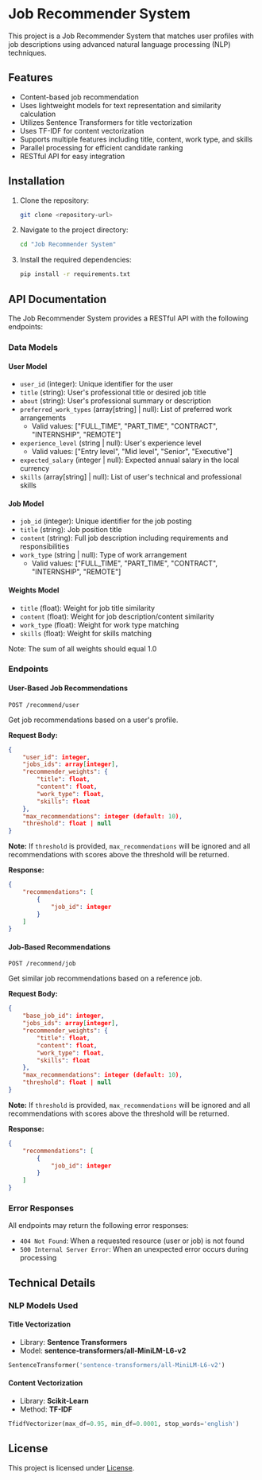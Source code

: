 # Job Recommender System

This project is a Job Recommender System that matches user profiles with job descriptions using advanced natural language processing (NLP) techniques.

## Features

- Content-based job recommendation
- Uses lightweight models for text representation and similarity calculation
- Utilizes Sentence Transformers for title vectorization
- Uses TF-IDF for content vectorization
- Supports multiple features including title, content, work type, and skills
- Parallel processing for efficient candidate ranking
- RESTful API for easy integration

## Installation

1. Clone the repository:
    ```sh
    git clone <repository-url>
    ```

2. Navigate to the project directory:
    ```sh
    cd "Job Recommender System"
    ```

3. Install the required dependencies:
    ```sh
    pip install -r requirements.txt
    ```

## API Documentation

The Job Recommender System provides a RESTful API with the following endpoints:

### Data Models

#### User Model
- `user_id` (integer): Unique identifier for the user
- `title` (string): User's professional title or desired job title
- `about` (string): User's professional summary or description
- `preferred_work_types` (array[string] | null): List of preferred work arrangements
  - Valid values: ["FULL_TIME", "PART_TIME", "CONTRACT", "INTERNSHIP", "REMOTE"]
- `experience_level` (string | null): User's experience level
  - Valid values: ["Entry level", "Mid level", "Senior", "Executive"]
- `expected_salary` (integer | null): Expected annual salary in the local currency
- `skills` (array[string] | null): List of user's technical and professional skills

#### Job Model
- `job_id` (integer): Unique identifier for the job posting
- `title` (string): Job position title
- `content` (string): Full job description including requirements and responsibilities
- `work_type` (string | null): Type of work arrangement
  - Valid values: ["FULL_TIME", "PART_TIME", "CONTRACT", "INTERNSHIP", "REMOTE"]

#### Weights Model
- `title` (float): Weight for job title similarity
- `content` (float): Weight for job description/content similarity
- `work_type` (float): Weight for work type matching
- `skills` (float): Weight for skills matching

Note: The sum of all weights should equal 1.0

### Endpoints

#### User-Based Job Recommendations
```http
POST /recommend/user
```
Get job recommendations based on a user's profile.

**Request Body:**
```json
{
    "user_id": integer,
    "jobs_ids": array[integer],
    "recommender_weights": {
        "title": float,
        "content": float,
        "work_type": float,
        "skills": float
    },
    "max_recommendations": integer (default: 10),
    "threshold": float | null
}
```

**Note:** If `threshold` is provided, `max_recommendations` will be ignored and all recommendations with scores above the threshold will be returned.

**Response:**
```json
{
    "recommendations": [
        {
            "job_id": integer
        }
    ]
}
```

#### Job-Based Recommendations
```http
POST /recommend/job
```
Get similar job recommendations based on a reference job.

**Request Body:**
```json
{
    "base_job_id": integer,
    "jobs_ids": array[integer],
    "recommender_weights": {
        "title": float,
        "content": float,
        "work_type": float,
        "skills": float
    },
    "max_recommendations": integer (default: 10),
    "threshold": float | null
}
```

**Note:** If `threshold` is provided, `max_recommendations` will be ignored and all recommendations with scores above the threshold will be returned.

**Response:**
```json
{
    "recommendations": [
        {
            "job_id": integer
        }
    ]
}
```

### Error Responses
All endpoints may return the following error responses:

- `404 Not Found`: When a requested resource (user or job) is not found
- `500 Internal Server Error`: When an unexpected error occurs during processing

## Technical Details

### NLP Models Used

#### Title Vectorization
- Library: **Sentence Transformers**
- Model: **sentence-transformers/all-MiniLM-L6-v2**
```python
SentenceTransformer('sentence-transformers/all-MiniLM-L6-v2')
```

#### Content Vectorization
- Library: **Scikit-Learn**
- Method: **TF-IDF**

```python
TfidfVectorizer(max_df=0.95, min_df=0.0001, stop_words='english')
```


## License

This project is licensed under [License](LICENSE).
